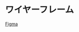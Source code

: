 # ワイヤーフレーム

[Figma](https://www.figma.com/design/9c8xRCIhF8wIgbvP3qyl83/%E3%83%AF%E3%82%A4%E3%83%A4%E3%83%BC%E3%83%95%E3%83%AC%E3%83%BC%E3%83%A0?node-id=0-1&t=7r7CSVBr7B8U1OQW-1)
